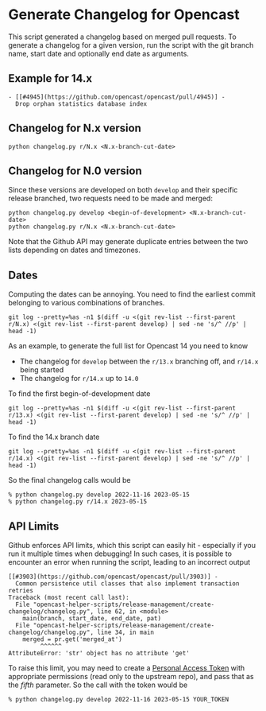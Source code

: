 Generate Changelog for Opencast
===============================

This script generated a changelog based on merged pull requests. To generate a
changelog for a given version, run the script with the git branch name, start
date and optionally end date as arguments.

Example for 14.x
---------------

```
- [[#4945](https://github.com/opencast/opencast/pull/4945)] -
  Drop orphan statistics database index
```

Changelog for N.x version
-------------------------

    python changelog.py r/N.x <N.x-branch-cut-date>

Changelog for N.0 version
-------------------------

Since these versions are developed on both `develop` and their specific release
branched, two requests need to be made and merged:

    python changelog.py develop <begin-of-development> <N.x-branch-cut-date>
    python changelog.py r/N.x <N.x-branch-cut-date>

Note that the Github API may generate duplicate entries between the two lists depending on dates and timezones.

Dates
-----
Computing the dates can be annoying.  You need to find the earliest commit belonging to various combinations of branches.

    git log --pretty=%as -n1 $(diff -u <(git rev-list --first-parent r/N.x) <(git rev-list --first-parent develop) | sed -ne 's/^ //p' | head -1)

As an example, to generate the full list for Opencast 14 you need to know

 - The changelog for `develop` between the `r/13.x` branching off, and `r/14.x` being started
 - The changelog for `r/14.x` up to `14.0`

To find the first begin-of-development date

    git log --pretty=%as -n1 $(diff -u <(git rev-list --first-parent r/13.x) <(git rev-list --first-parent develop) | sed -ne 's/^ //p' | head -1)

To find the 14.x branch date

    git log --pretty=%as -n1 $(diff -u <(git rev-list --first-parent r/14.x) <(git rev-list --first-parent develop) | sed -ne 's/^ //p' | head -1)

So the final changelog calls would be

    % python changelog.py develop 2022-11-16 2023-05-15
    % python changelog.py r/14.x 2023-05-15

API Limits
----------

Github enforces API limits, which this script can easily hit - especially if you run it multiple times when debugging! 
In such cases, it is possible to encounter an error when running the script, leading to an incorrect output

    [[#3903](https://github.com/opencast/opencast/pull/3903)] -
      Common persistence util classes that also implement transaction retries
    Traceback (most recent call last):
      File "opencast-helper-scripts/release-management/create-changelog/changelog.py", line 62, in <module>
        main(branch, start_date, end_date, pat)
      File "opencast-helper-scripts/release-management/create-changelog/changelog.py", line 34, in main
        merged = pr.get('merged_at')
             ^^^^^^
    AttributeError: 'str' object has no attribute 'get'

To raise this limit, you may need to create a [Personal Access Token](https://github.com/settings/tokens) with appropriate permissions (read only to the
upstream repo), and pass that as the *fifth* parameter. So the call with the token would be

    % python changelog.py develop 2022-11-16 2023-05-15 YOUR_TOKEN 
